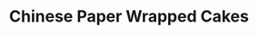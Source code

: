 ---
layout: post
categories: videos
tags: [videos, sweets, sponge cake]
excerpt: 
title: "Chinese Paper Wrapped Cakes"
feature_video: https://www.youtube.com/embed/a-ALGMyOOvY
image:
    feature: 125-1.jpg
---